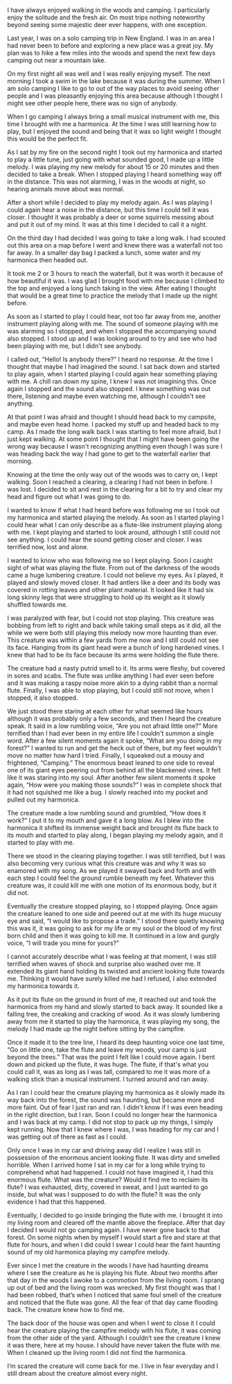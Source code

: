   
  
I have always enjoyed walking in the woods and camping. I particularly enjoy the solitude and the fresh air. On most trips nothing noteworthy beyond seeing some majestic deer ever happens, with one exception.  
  
Last year, I was on a solo camping trip in New England. I was in an area I had never been to before and exploring a new place was a great joy. My plan was to hike a few miles into the woods and spend the next few days camping out near a mountain lake.  
  
On my first night all was well and I was really enjoying myself. The next morning I took a swim in the lake because it was during the summer. When I am solo camping I like to go to out of the way places to avoid seeing other people and I was pleasantly enjoying this area because although I thought I might see other people here, there was no sign of anybody.  
  
When I go camping I always bring a small musical instrument with me, this time I brought with me a harmonica. At the time I was still learning how to play, but I enjoyed the sound and being that it was so light weight I thought this would be the perfect fit.  
  
As I sat by my fire on the second night I took out my harmonica and started to play a little tune, just going with what sounded good, I made up a little melody. I was playing my new melody for about 15 or 20 minutes and then decided to take a break. When I stopped playing I heard something way off in the distance. This was not alarming, I was in the woods at night, so hearing animals move about was normal.   
  
After a short while I decided to play my melody again. As I was playing I could again hear a noise in the distance, but this time I could tell it was closer. I thought it was probably a deer or some squirrels messing about and put it out of my mind. It was at this time I decided to call it a night.  
  
On the third day I had decided I was going to take a long walk. I had scouted out this area on a  map before I went and knew there was a waterfall not too far away. In a smaller day bag I packed a lunch, some water and my harmonica then headed out.  
  
It took me 2 or 3 hours to reach the waterfall, but it was worth it because of how beautiful it was. I was glad I brought food with me because I climbed to the top and enjoyed a long lunch taking in the view. After eating I thought that would be a great time to practice the melody that I made up the night before.   
  
As soon as I started to play I could hear, not too far away from me, another instrument playing along with me. The sound of someone playing with me was alarming so I stopped, and when I stopped the accompanying sound also stopped. I stood up and I was looking around to try and see who had been playing with me, but I didn't see anybody.  
  
I called out, “Hello! Is anybody there?” I heard no response. At the time I thought that maybe I had imagined the sound. I sat back down and started to play again, when I started playing I could again hear something playing with me. A chill ran down my spine, I knew I was not imagining this. Once again I stopped and the sound also stopped. I knew something was out there, listening and maybe even watching me, although I couldn't see anything.  
  
At that point I was afraid and thought I should head back to my campsite, and maybe even head home. I packed my stuff up and headed back to my camp. As I made the long walk back I was starting to feel more afraid, but I just kept walking. At some point I thought that I might have been going the wrong way because I wasn't recognizing anything even though I was sure I was heading back the way I had gone to get to the waterfall earlier that morning.   
  
Knowing at the time the only way out of the woods was to carry on, I kept walking. Soon I reached a clearing, a clearing I had not been in before. I was lost. I decided to sit and rest in the clearing for a bit to try and clear my head and figure out what I was going to do.  
  
I wanted to know if what I had heard before was following me so I took out my harmonica and started playing the melody. As soon as I started playing I could hear what I can only describe as  a flute-like instrument playing along with me. I kept playing and started to look around, although I still could not see anything. I could hear the sound getting closer and closer. I was terrified now, lost and alone.   
  
I wanted to know who was following me so I kept playing. Soon I caught sight of what was playing the flute. From out of the darkness of the woods came a huge lumbering creature. I could not believe my eyes. As I played, it played and slowly moved closer. It had antlers like a deer and its body was covered in rotting leaves and other plant material. It looked like it had six long skinny legs that were struggling to hold up its weight as it slowly shuffled towards me.  
  
I was paralyzed with fear, but I could not stop playing. This creature was bobbing from left to right and back while taking small steps as it did, all the while we were both still playing this melody now more haunting than ever. This creature was within a few yards from me now and I still could not see its face. Hanging from its giant head were a bunch of long hardened vines. I knew that had to be its face because its arms were holding the flute there.   
  
The creature had a nasty putrid smell to it. Its arms were fleshy, but covered in sores and scabs. The flute was unlike anything I had ever seen before and it was making a raspy noise more akin to a dying rabbit than a normal flute. Finally, I was able to stop playing, but I could still not move, when I stopped, it also stopped.   
  
We just stood there staring at each other for what seemed like hours although it was probably only a few seconds, and then I heard the creature speak. It said in a low rumbling voice, “Are you not afraid little one?” More terrified than I had ever been in my entire life I couldn't summon a single word. After a few silent moments again it spoke, “What are you doing in my forest?” I wanted to run and get the heck out of there, but my feet wouldn't move no matter how hard I tried. Finally, I squeaked out a mousy and frightened, “Camping.” The enormous beast leaned to one side to reveal one of its giant eyes peering out from behind all the blackened vines. It felt like it was staring into my soul. After another few silent moments it spoke again, “How were you making those sounds?” I was in complete shock that it had not squished me like a bug. I slowly reached into my pocket and pulled out my harmonica.  
  
The creature made a low rumbling sound and grumbled, “How does it work?” I put it to my mouth and gave it a long blow. As I blew into the harmonica it shifted its immense weight back and brought its flute back to its mouth and started to play along, I began playing my melody again, and it started to play with me.   
  
There we stood in the clearing playing together. I was still terrified, but I was also becoming very curious what this creature was and why it was so enamored with my song. As we played it swayed back and forth and with each step I could feel the ground rumble beneath my feet. Whatever this creature was, it could kill me with one motion of its enormous body, but it did not.   
  
Eventually the creature stopped playing, so I stopped playing. Once again the creature leaned to one side and peered out at me with its huge mucusy eye and said, “I would like to propose a trade.” I stood there quietly knowing this was it, it was going to ask for my life or my soul or the blood of my first born child and then it was going to kill me. It continued in a low and gurgly voice, “I will trade you mine for yours?”  
  
I cannot accurately describe what I was feeling at that moment, I was still terrified when waves of shock and surprise also washed over me. It extended its giant hand holding its twisted and ancient looking flute towards me. Thinking it would have surely killed me had I refused, I also extended my harmonica towards it.  
  
As it put its flute on the ground in front of me, it reached out and took the harmonica from my hand and slowly started to back away. It sounded like a falling tree, the creaking and cracking of wood. As it was slowly lumbering away from me it started to play the harmonica, it was playing my song, the melody I had made up the night before sitting by the campfire.  
  
Once it made it to the tree line, I heard its deep haunting voice one last time, “Go on little one, take the flute and leave my woods, your camp is just beyond the trees.” That was the point I felt like I could move again. I bent down and picked up the flute, it was huge. The flute, if that's what you could call it, was as long as I was tall, compared to me it was more of a walking stick than a musical instrument. I turned around and ran away.   
  
As I ran I could hear the creature playing my harmonica as it slowly made its way back into the forest, the sound was haunting, but became more and more faint. Out of fear I just ran and ran. I didn't know if I was even heading in the right direction, but I ran. Soon I could no longer hear the harmonica and I was back at my camp. I did not stop to pack up my things, I simply kept running. Now that I knew where I was, I was heading for my car and I was getting out of there as fast as I could.  
  
Only once I was in my car and driving away did I realize I was still in possession of the enormous ancient looking flute. It was dirty and smelled horrible. When I arrived home I sat in my car for a long while trying to comprehend what had happened. I could not have imagined it, I had this enormous flute. What was the creature? Would it find me to reclaim its flute? I was exhausted, dirty, covered in sweat, and I just wanted to go inside, but what was I supposed to do with the flute? It was the only evidence I had that this happened.  
  
Eventually, I decided to go inside bringing the flute with me. I brought it into my living room and cleared off the mantle above the fireplace. After that day I decided I would not go camping again. I have never gone back to that forest. On some nights when by myself I would start a fire and stare at that flute for hours, and when I did could I swear I could hear the faint haunting sound of my old harmonica playing my campfire melody.   
  
Ever since I met the creature in the woods I have had haunting dreams where I see the creature as he is playing his flute. About two months after that day in the woods I awoke to a commotion from the living room. I sprang up out of bed and the living room was wrecked. My first thought was that I had been robbed, that’s when I noticed that same foul smell of the creature and noticed that the flute was gone. All the fear of that day came flooding back. The creature knew how to find me.   
  
The back door of the house was open and when I went to close it I could hear the creature playing the campfire melody with his flute, it was coming from the other side of the yard. Although I couldn’t see the creature I knew it was there, here at my house. I should have never taken the flute with me. When I cleaned up the living room I did not find the harmonica.  
  
I’m scared the creature will come back for me. I live in fear everyday and I still dream about the creature almost every night.  
